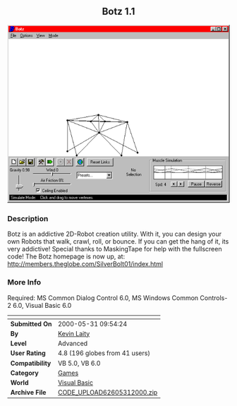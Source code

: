 ﻿<div align="center">

## Botz 1\.1

<img src="PIC20005311428293693.gif">
</div>

### Description

Botz is an addictive 2D-Robot creation utility. With it, you can design your own Robots that walk, crawl, roll, or bounce. If you can get the hang of it, its very addictive! Special thanks to MaskingTape for help with the fullscreen code! The Botz homepage is now up, at: http://members.theglobe.com/SilverBolt01/index.html
 
### More Info
 
Required: MS Common Dialog Control 6.0, MS Windows Common Controls-2 6.0, Visual Basic 6.0


<span>             |<span>
---                |---
**Submitted On**   |2000-05-31 09:54:24
**By**             |[Kevin Laity](https://github.com/Planet-Source-Code/PSCIndex/blob/master/ByAuthor/kevin-laity.md)
**Level**          |Advanced
**User Rating**    |4.8 (196 globes from 41 users)
**Compatibility**  |VB 5\.0, VB 6\.0
**Category**       |[Games](https://github.com/Planet-Source-Code/PSCIndex/blob/master/ByCategory/games__1-38.md)
**World**          |[Visual Basic](https://github.com/Planet-Source-Code/PSCIndex/blob/master/ByWorld/visual-basic.md)
**Archive File**   |[CODE\_UPLOAD62605312000\.zip](https://github.com/Planet-Source-Code/kevin-laity-botz-1-1__1-8409/archive/master.zip)








